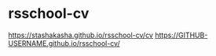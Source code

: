 # rsschool-cv
https://stashakasha.github.io/rsschool-cv/cv
https://GITHUB-USERNAME.github.io/rsschool-cv/
